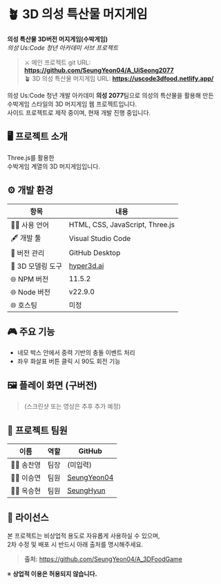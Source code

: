 # 🪴 3D 의성 특산물 머지게임

**의성 특산물 3D버전 머지게임(수박게임)**  
*의성 Us:Code 청년 아카데미 서브 프로젝트*  
  
> ⚔️ 메인 프로젝트 git URL: **https://github.com/SeungYeon04/A_UiSeong2077**  
> 🪴 3D 의성 특산물 머지게임 URL: **https://uscode3dfood.netlify.app/**  
  
의성 Us:Code 청년 개발 아카데미 
**의성 2077**팀으로 의성의 특산물을 활용해 만든  
수박게임 스타일의 3D 머지게임 웹 프로젝트입니다.  
사이드 프로젝트로 제작 중이며, 현재 개발 진행 중입니다.  
   
## 🖥️ 프로젝트 소개

Three.js를 활용한  
수박게임 계열의 3D 머지게임입니다.
  
## ⚙️ 개발 환경

| 항목             | 내용                               |
|------------------|------------------------------------|
| 🧑‍💻 사용 언어     | HTML, CSS, JavaScript, Three.js     |
| 🖋 개발 툴       | Visual Studio Code                 |
| 📁 버전 관리      | GitHub Desktop                     |
| 🧩 3D 모델링 도구 | [hyper3d.ai](https://hyper3d.ai/) |
| 🌐 NPM 버전       | 11.5.2 |
| 🌐 Node 버전       | v22.9.0 | 
| 🌐 호스팅         | 미정 |
  
## 🎮 주요 기능

- 네모 박스 안에서 중력 기반의 충돌 이벤트 처리  
- 좌우 화살표 버튼 클릭 시 90도 회전 기능  
  
## 🖼️ 플레이 화면 (구버전)

> (스크린샷 또는 영상은 추후 추가 예정)
  
## 🌱 프로젝트 팀원

| 이름         | 역할    | GitHub                                         |
|--------------|---------|------------------------------------------------|
| 👨‍💻 송찬영     | 팀장    | (미입력)                                      |
| 👩‍💻 이승연     | 팀원    | [SeungYeon04](https://github.com/SeungYeon04) |
| 👨‍💻 옥승현     | 팀원    | [SeungHyun](https://github.com/SeungHyunOK) |
  
## 📜 라이선스

본 프로젝트는 비상업적 용도로 자유롭게 사용하실 수 있으며,  
2차 수정 및 배포 시 반드시 아래 출처를 명시해주세요.

> **출처:** https://github.com/SeungYeon04/A_3DFoodGame  

※ **상업적 이용은 허용되지 않습니다.**

